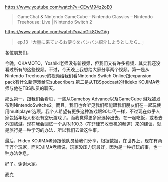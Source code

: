 https://www.youtube.com/watch?v=CEwM94z2oE0

> GameChat & Nintendo GameCube - Nintendo Classics – Nintendo Treehouse: Live | Nintendo Switch 2

https://www.youtube.com/watch?v=JoGlk8OsGVg

> ep.13「大量に来ているお便りをバンバン紹介しようとしたら…」 

各位朋友们，

今晚，OKAMOTO，Yoshiki老师没有新视频，但我们又有许多视频，其实我还没看过所有的这些视频。不过，今天晚上我想给大家分享两个视频。第一是从Nintendo Treehouse的视频给我们看Nintendo Switch Online跟expansion pack有什么新游戏给它subscribers.第二是从TBSpodcast的Hideko KOJIMA老师与他在TBS队员的聊天。

那么第一，跟我们会看见，一些从Gameboy Advance以及GameCube
游戏被发布到NintendoSwitche2。而且，我们也会听见我们都能跟我们朋友们在一起玩使用multiplayer选项。我个人希望有更多这种游戏跟90年代一样，不过现在似乎人家包括年轻人都没有空玩游戏了。而我觉得更多家选择出去，在一起吃饭，或者去外国旅游。现在我会回忆一个从RJ100.3（在菲律宾收音机的频道）来的建议，就是旅行是一种学习的办法，所以我们去做这件事。

最后，Hideo KOJIMA老师跟他队员给我们分享，根据数据，在世界上，现在有两千万个玩家，而KOJIMA老师说，玩家没压力玩最好，因为是一种好玩的事，也一种办法休息。

好了。谢谢大家。

麦克
